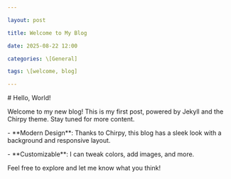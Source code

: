 ```yaml
---

layout: post

title: Welcome to My Blog

date: 2025-08-22 12:00

categories: \[General]

tags: \[welcome, blog]

---
```




\# Hello, World!



Welcome to my new blog! This is my first post, powered by Jekyll and the Chirpy theme. Stay tuned for more content.



\- \*\*Modern Design\*\*: Thanks to Chirpy, this blog has a sleek look with a background and responsive layout.

\- \*\*Customizable\*\*: I can tweak colors, add images, and more.



Feel free to explore and let me know what you think!

